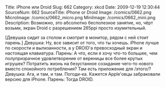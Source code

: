 Title: iPhone или Droid 
Slug: 662 
Category: xkcd 
Date: 2009-12-19 12:30:44 
SourceNum: 662 
SourceTitle: iPhone or Droid 
Image: /comics/0662.png 
MicroImage: /comics/0662_micro.png 
MiniImage: /comics/0662_mini.png 
Description: Возможно, это абсолютно бесполезное занятие, но, чёрт возьми, экран Droid с разрешением 265ppi просто изумительный. 

[Девушка сидит за столом и смотрит в монитор, рядом с ней стоит парень.]
Девушка: Ну, все зависит от того, что ты хочешь. iPhone лучше по скорости и вылизанности, а у DROID'а превосходный экран и настоящая клавиатура.
Парень: А что, если я хочу что-то большее, чем полупризрачное удовлетворение от вереницы все более крутых игрушек? Потратить жизнь на безустанное созидание чего-то нового вместо спокойного потребления?
Там есть приложение для /этого/?
Девушка: Ага, и там, и там.
Погоди-ка. Кажется Apple'овцы забраковали версию для iPhone.
Парень: Тогда DROID.
